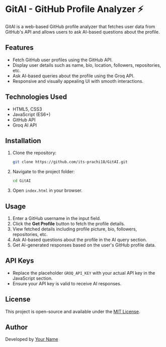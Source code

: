 # GitAI - GitHub Profile Analyzer ⚡

GitAI is a web-based GitHub profile analyzer that fetches user data from GitHub's API and allows users to ask AI-based questions about the profile.

## Features
- Fetch GitHub user profiles using the GitHub API.
- Display user details such as name, bio, location, followers, repositories, etc.
- Ask AI-based queries about the profile using the Groq API.
- Responsive and visually appealing UI with smooth interactions.

## Technologies Used
- HTML5, CSS3
- JavaScript (ES6+)
- GitHub API
- Groq AI API

## Installation
1. Clone the repository:
   ```bash
   git clone https://github.com/its-prachi18/GitAI.git
   ```
2. Navigate to the project folder:
   ```bash
   cd GitAI
   ```
3. Open `index.html` in your browser.

## Usage
1. Enter a GitHub username in the input field.
2. Click the **Get Profile** button to fetch the profile details.
3. View fetched details including profile picture, bio, followers, repositories, etc.
4. Ask AI-based questions about the profile in the AI query section.
5. Get AI-generated responses based on the user's GitHub profile data.

## API Keys
- Replace the placeholder `GROQ_API_KEY` with your actual API key in the JavaScript section.
- Ensure your API key is valid to receive AI responses.


## License
This project is open-source and available under the [MIT License](LICENSE).

## Author
Developed by [Your Name](https://github.com/its-prachi18)
